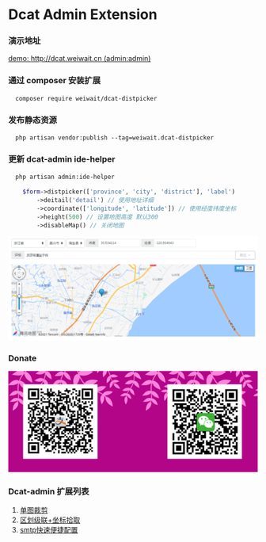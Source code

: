 # Dcat Admin Extension

### 演示地址
[demo: http://dcat.weiwait.cn (admin:admin)](http://dcat.weiwait.cn/admin/demo-distpickers/create 'user: admin psw: admin')

### 通过 composer 安装扩展
```shell
  composer require weiwait/dcat-distpicker
```
### 发布静态资源
```shell
  php artisan vendor:publish --tag=weiwait.dcat-distpicker
```

### 更新 dcat-admin ide-helper
```shell
  php artisan admin:ide-helper
```

```php
    $form->distpicker(['province', 'city', 'district'], 'label')
        ->deitail('detail') // 使用地址详细
        ->coordinate(['longitude', 'latitude']) // 使用经度纬度坐标
        ->height(500) // 设置地图高度 默认300
        ->disableMap() // 关闭地图
```

![示例图片](https://github.com/weiwait/images/blob/main/dcat-distpicker.png?raw=true)

### Donate
![示例图片](https://github.com/weiwait/images/blob/main/donate.png?raw=true)

### Dcat-admin 扩展列表
1. [单图裁剪](https://github.com/weiwait/dcat-cropper)
2. [区划级联+坐标拾取](https://github.com/weiwait/dcat-distpicker)
3. [smtp快速便捷配置](https://github.com/weiwait/dcat-smtp)

